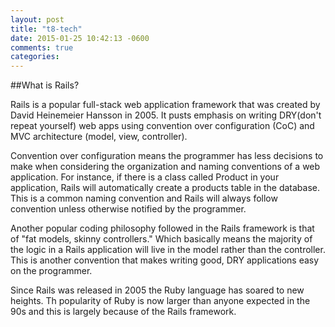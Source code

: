```yaml
---
layout: post
title: "t8-tech"
date: 2015-01-25 10:42:13 -0600
comments: true
categories: 
---
```

##What is Rails?

<!--more-->
Rails is a popular full-stack web application framework that was created by David Heinemeier Hansson in 2005.  It pusts emphasis on writing DRY(don't repeat yourself) web apps using convention over configuration (CoC) and MVC architecture (model, view, controller).

Convention over configuration means the programmer has less decisions to make when considering the organization and naming conventions of a web application.  For instance, if there is a class called Product in your application, Rails will automatically create a products table in the database.  This is a common naming convention and Rails will always follow convention unless otherwise notified by the programmer.

Another popular coding philosophy followed in the Rails framework is that of "fat models, skinny controllers."  Which basically means the majority of the logic in a Rails application will live in the model rather than the controller.  This is another convention that makes writing good, DRY applications easy on the programmer.

Since Rails was released in 2005 the Ruby language has soared to new heights.  Th popularity of Ruby is now larger than anyone expected in the 90s and this is largely because of the Rails framework.